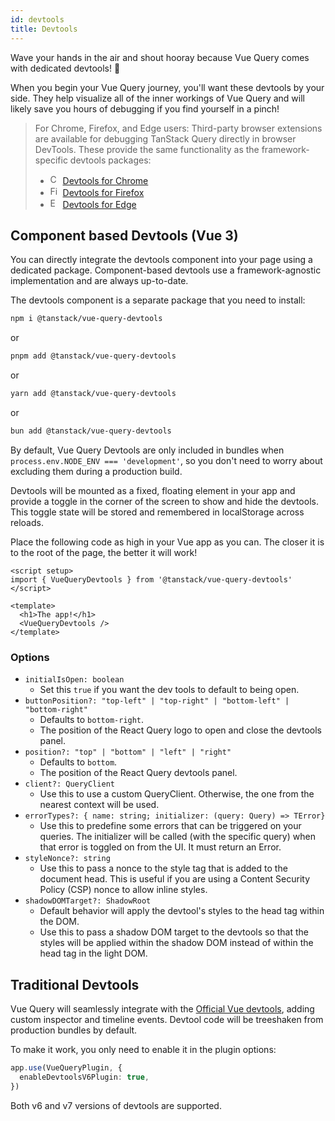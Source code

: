 ```yaml
---
id: devtools
title: Devtools
---
```


Wave your hands in the air and shout hooray because Vue Query comes with dedicated devtools! 🥳

When you begin your Vue Query journey, you'll want these devtools by your side. They help visualize all of the inner workings of Vue Query and will likely save you hours of debugging if you find yourself in a pinch!

> For Chrome, Firefox, and Edge users: Third-party browser extensions are available for debugging TanStack Query directly in browser DevTools. These provide the same functionality as the framework-specific devtools packages:
>
> - <img alt="Chrome logo" src="https://www.google.com/chrome/static/images/chrome-logo.svg" width="16" height="16" class="inline mr-1 not-prose" /> [Devtools for Chrome](https://chromewebstore.google.com/detail/tanstack-query-devtools/annajfchloimdhceglpgglpeepfghfai)
> - <img alt="Firefox logo" src="https://upload.wikimedia.org/wikipedia/commons/a/a0/Firefox_logo%2C_2019.svg" width="16" height="16" class="inline mr-1 not-prose" /> [Devtools for Firefox](https://addons.mozilla.org/en-US/firefox/addon/tanstack-query-devtools/)
> - <img alt="Edge logo" src="https://upload.wikimedia.org/wikipedia/commons/9/98/Microsoft_Edge_logo_%282019%29.svg" width="16" height="16" class="inline mr-1 not-prose" /> [Devtools for Edge](https://microsoftedge.microsoft.com/addons/detail/tanstack-query-devtools/edmdpkgkacmjopodhfolmphdenmddobj)

## Component based Devtools (Vue 3)

You can directly integrate the devtools component into your page using a dedicated package.
Component-based devtools use a framework-agnostic implementation and are always up-to-date.

The devtools component is a separate package that you need to install:

```bash
npm i @tanstack/vue-query-devtools
```

or

```bash
pnpm add @tanstack/vue-query-devtools
```

or

```bash
yarn add @tanstack/vue-query-devtools
```

or

```bash
bun add @tanstack/vue-query-devtools
```

By default, Vue Query Devtools are only included in bundles when `process.env.NODE_ENV === 'development'`, so you don't need to worry about excluding them during a production build.

Devtools will be mounted as a fixed, floating element in your app and provide a toggle in the corner of the screen to show and hide the devtools. This toggle state will be stored and remembered in localStorage across reloads.

Place the following code as high in your Vue app as you can. The closer it is to the root of the page, the better it will work!

```vue
<script setup>
import { VueQueryDevtools } from '@tanstack/vue-query-devtools'
</script>

<template>
  <h1>The app!</h1>
  <VueQueryDevtools />
</template>
```

### Options

- `initialIsOpen: boolean`
  - Set this `true` if you want the dev tools to default to being open.
- `buttonPosition?: "top-left" | "top-right" | "bottom-left" | "bottom-right"`
  - Defaults to `bottom-right`.
  - The position of the React Query logo to open and close the devtools panel.
- `position?: "top" | "bottom" | "left" | "right"`
  - Defaults to `bottom`.
  - The position of the React Query devtools panel.
- `client?: QueryClient`
  - Use this to use a custom QueryClient. Otherwise, the one from the nearest context will be used.
- `errorTypes?: { name: string; initializer: (query: Query) => TError}`
  - Use this to predefine some errors that can be triggered on your queries. The initializer will be called (with the specific query) when that error is toggled on from the UI. It must return an Error.
- `styleNonce?: string`
  - Use this to pass a nonce to the style tag that is added to the document head. This is useful if you are using a Content Security Policy (CSP) nonce to allow inline styles.
- `shadowDOMTarget?: ShadowRoot`
  - Default behavior will apply the devtool's styles to the head tag within the DOM.
  - Use this to pass a shadow DOM target to the devtools so that the styles will be applied within the shadow DOM instead of within the head tag in the light DOM.

## Traditional Devtools

Vue Query will seamlessly integrate with the [Official Vue devtools](https://github.com/vuejs/devtools-next), adding custom inspector and timeline events.
Devtool code will be treeshaken from production bundles by default.

To make it work, you only need to enable it in the plugin options:

```ts
app.use(VueQueryPlugin, {
  enableDevtoolsV6Plugin: true,
})
```

Both v6 and v7 versions of devtools are supported.
